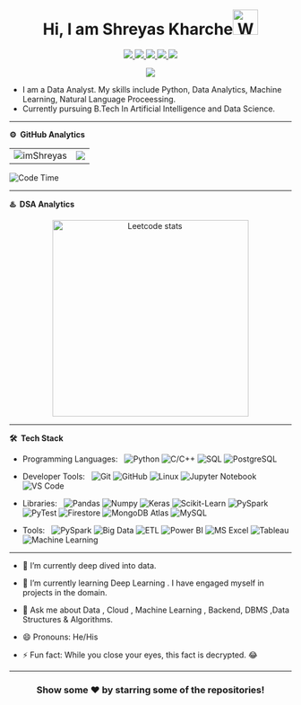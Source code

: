 
<!--![](https://github.com/imShreyas/imShreyas/blob/master/banner.png)-->
<p align="center"> <h1 align="center"> Hi, I am Shreyas Kharche<img src="https://raw.githubusercontent.com/nixin72/nixin72/master/wave.gif" 
         alt="Waving hand animated gif"
         height="45"
         width="45" /></h1> </p>
<p align="center">
<a href="https://www.linkedin.com/in/shreyas-kharche-557bb6229/"><img src="https://img.shields.io/badge/LinkedIn-0077B5?style=for-the-badge&logo=linkedin&logoColor=white"/> </a>
<a href="https://leetcode.com/Shreyas_2003"><img src="https://img.shields.io/badge/-LeetCode-FFA116?style=for-the-badge&logo=LeetCode&logoColor=black"/> </a>
<a href="https://www.hackerrank.com/Shreyas_2003"><img src="https://img.shields.io/badge/-Hackerrank-2EC866?style=for-the-badge&logo=HackerRank&logoColor=white"/> </a>
<a href="https://www.instagram.com/shreyas_kharche/"><img src="https://img.shields.io/badge/Instagram-E4405F?style=for-the-badge&logo=instagram&logoColor=white"/> </a>
<a href="mailto:shreyasnkharche@gmail.com"><img src="https://img.shields.io/badge/Gmail-D14836?style=for-the-badge&logo=gmail&logoColor=white"/> </a>
</p>

<p align="center"> <img src="https://komarev.com/ghpvc/?username=imShreyas&label=Profile%20Visits&color=blue&style=plastic%22%20alt=%22imShreyas" /> </p>

* I am a Data Analyst. My skills include Python, Data Analytics, Machine Learning, Natural Language Proceessing.
* Currently pursuing B.Tech In Artificial Intelligence and Data Science.

***
**⚙️ &nbsp;GitHub Analytics**
<table style="width:100%">
  <tr>
    <td> <img src="https://github-readme-stats.vercel.app/api?username=Shreyaskharche2003&show_icons=true&theme=dark&locale=en&hide_border=true" alt="imShreyas" /></td>
    <td><img src="https://github-readme-stats.vercel.app/api/top-langs/?username=Shreyaskharche2003&theme=dark&hide_border=true&layout=compact"></td>
  </tr>
</table>

<!-- [![Kashyap's wakatime stats](https://github-readme-stats.vercel.app/api/wakatime?username=imkashyap&theme=tokyonight)](https://github.com/imkashyap/github-readme-stats)-->
<!-- *** -->
<!--START_SECTION:waka-->
![Code Time](http://img.shields.io/badge/Code%20Time-264%20hrs%2019%20mins-blue)
<!--
📊 **This Week I Spent My Time On** 

```text
⌚︎ Time Zone: Asia/Kolkata

💬 Programming Languages: 
No Activity Tracked This Week

🔥 Editors: 
No Activity Tracked This Week

💻 Operating System: 
No Activity Tracked This Week

```

 Last Updated on 24/09/2022 18:53:40 UTC
-->
 
<!--END_SECTION:waka-->
***
**♨️ &nbsp;DSA Analytics**

<p align="center"> <img src="https://leetcard.jacoblin.cool/Shreyas_2003?theme=dark&font=Noto%20Sans&ext=contest" 
         alt="Leetcode stats" height="350"/></p>
         
***

**🛠 &nbsp;Tech Stack**
- Programming Languages: &nbsp;
  ![Python](https://img.shields.io/badge/-Python-333333?style=flat&logo=Python)
  ![C/C++](https://img.shields.io/badge/-C%2FC%2B%2B-333333?style=flat&logo=C%2B%2B&logoColor=00599C)
  ![SQL](https://img.shields.io/badge/-SQL-333333?style=flat&logo=MySQL&logoColor=4479A1)
  ![PostgreSQL](https://img.shields.io/badge/-PostgreSQL-333333?style=flat&logo=PostgreSQL&logoColor=336791)

- Developer Tools: &nbsp;
  ![Git](https://img.shields.io/badge/-Git-333333?style=flat&logo=Git)
  ![GitHub](https://img.shields.io/badge/-GitHub-333333?style=flat&logo=GitHub&logoColor=181717)
  ![Linux](https://img.shields.io/badge/-Linux-333333?style=flat&logo=Linux&logoColor=FCC624)
  ![Jupyter Notebook](https://img.shields.io/badge/-Jupyter%20Notebook-333333?style=flat&logo=Jupyter)
  ![VS Code](https://img.shields.io/badge/-VS%20Code-333333?style=flat&logo=Visual%20Studio%20Code&logoColor=007ACC)


- Libraries:  &nbsp;
  ![Pandas](https://img.shields.io/badge/-Pandas-333333?style=flat&logo=Pandas&logoColor=150458)
  ![Numpy](https://img.shields.io/badge/-NumPy-333333?style=flat&logo=NumPy&logoColor=013243)
  ![Keras](https://img.shields.io/badge/-Keras-333333?style=flat&logo=Keras&logoColor=D00000)
  ![Scikit-Learn](https://img.shields.io/badge/-Scikit%20Learn-333333?style=flat&logo=scikit-learn&logoColor=F7931E)
  ![PySpark](https://img.shields.io/badge/-PySpark-333333?style=flat&logo=Apache%20Spark&logoColor=E25A1C)
  ![PyTest](https://img.shields.io/badge/-PyTest-333333?style=flat&logo=PyTest&logoColor=0A9EDC)
  ![Firestore](https://img.shields.io/badge/-Firestore-333333?style=flat&logo=firebase)
  ![MongoDB Atlas](https://img.shields.io/badge/-MongoDB%20Atlas-333333?style=flat&logo=mongodb)
  ![MySQL](https://img.shields.io/badge/-MySQL-333333?style=flat&logo=mysql)

- Tools: &nbsp;
  ![PySpark](https://img.shields.io/badge/-PySpark-333333?style=flat&logo=Apache%20Spark&logoColor=E25A1C)
  ![Big Data](https://img.shields.io/badge/-Big%20Data-333333?style=flat)
  ![ETL](https://img.shields.io/badge/-ETL-333333?style=flat)
  ![Power BI](https://img.shields.io/badge/-Power%20BI-333333?style=flat&logo=Power%20BI&logoColor=F2C811)
  ![MS Excel](https://img.shields.io/badge/-MS%20Excel-333333?style=flat&logo=microsoft-excel&logoColor=217346)
  ![Tableau](https://img.shields.io/badge/-Tableau-333333?style=flat&logo=Tableau&logoColor=E97627)
  ![Machine Learning](https://img.shields.io/badge/-Machine%20Learning-333333?style=flat)

***

-  🔭 I’m currently deep dived into data.

-  🌱 I’m currently learning Deep Learning . I have engaged myself in projects in the domain.
  
-  💬 Ask me about Data , Cloud , Machine Learning , Backend, DBMS ,Data Structures & Algorithms.

-  😄 Pronouns: He/His

-  ⚡ Fun fact: While you close your eyes, this fact is decrypted. 😂

<!-- -  📫 How to reach me:
[![LinkedIn](https://img.shields.io/badge/-shreyas-kharche-557bb6229/?style=flat&logo=Linkedin&logoColor=white)](https://www.linkedin.com/in/shreyas-kharche-557bb6229/)
[![Instagram](https://img.shields.io/badge/-shreyas_kharche?style=flat&logo=Instagram&logoColor=white)](https://www.instagram.com/shreyas_kharche/)
[![Gmail](https://img.shields.io/badge/-Rahul_Kashyap-DB4437?style=flat&logo=Gmail&logoColor=white)](mailto:shreyasnkharche@gmail.com) -->

***

<!-- ![](https://activity-graph.herokuapp.com/graph?username=imkashyap&theme=react-dark&hide_border=true&area=true) -->

<div align="center">

### Show some ❤️ by starring some of the repositories!

</div>
